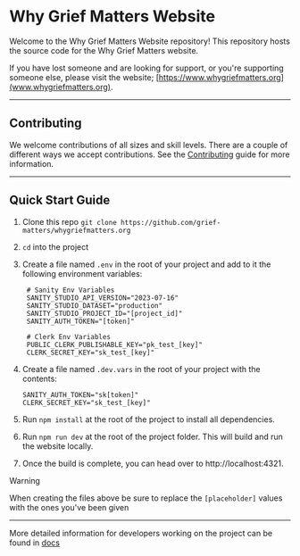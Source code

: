# Why Grief Matters Website

Welcome to the Why Grief Matters Website repository! This repository hosts the source code for the Why Grief Matters website.

If you have lost someone and are looking for support, or you're supporting someone else, please visit the website; [https://www.whygriefmatters.org](www.whygriefmatters.org).

---

## Contributing

We welcome contributions of all sizes and skill levels. There are a couple of different ways we accept contributions. See the [Contributing](./CONTRIBUTING.md) guide for more information.

---

## Quick Start Guide

1. Clone this repo `git clone https://github.com/grief-matters/whygriefmatters.org`
2. `cd` into the project
3. Create a file named `.env` in the root of your project and add to it the following environment variables:

   ```shell
    # Sanity Env Variables
    SANITY_STUDIO_API_VERSION="2023-07-16"
    SANITY_STUDIO_DATASET="production"
    SANITY_STUDIO_PROJECT_ID="[project_id]"
    SANITY_AUTH_TOKEN="[token]"

    # Clerk Env Variables
    PUBLIC_CLERK_PUBLISHABLE_KEY="pk_test_[key]"
    CLERK_SECRET_KEY="sk_test_[key]"
   ```
   
4. Create a file named `.dev.vars` in the root of your project with the contents:

   ```shell
   SANITY_AUTH_TOKEN="sk[token]"
   CLERK_SECRET_KEY="sk_test_[key]"
   ```

5. Run `npm install` at the root of the project to install all dependencies.
6. Run `npm run dev` at the root of the project folder. This will build and run the website locally.
7. Once the build is complete, you can head over to http://localhost:4321.

> [!WARNING] 
> When creating the files above be sure to replace the `[placeholder]` values with the ones you've been given

---

More detailed information for developers working on the project can be found in [docs](./docs/README.md)
